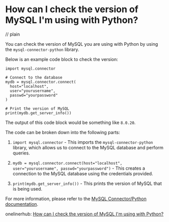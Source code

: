 # How can I check the version of MySQL I'm using with Python?
// plain

You can check the version of MySQL you are using with Python by using the `mysql-connector-python` library.

Below is an example code block to check the version:
```
import mysql.connector

# Connect to the database
mydb = mysql.connector.connect(
  host="localhost",
  user="yourusername",
  passwd="yourpassword"
)

# Print the version of MySQL
print(mydb.get_server_info())
```

The output of this code block would be something like `8.0.20`.

The code can be broken down into the following parts:

1. `import mysql.connector` - This imports the `mysql-connector-python` library, which allows us to connect to the MySQL database and perform queries.

2. `mydb = mysql.connector.connect(host="localhost", user="yourusername", passwd="yourpassword")` - This creates a connection to the MySQL database using the credentials provided.

3. `print(mydb.get_server_info())` - This prints the version of MySQL that is being used.

For more information, please refer to the [MySQL Connector/Python documentation](https://dev.mysql.com/doc/connector-python/en/).

onelinerhub: [How can I check the version of MySQL I'm using with Python?](https://onelinerhub.com/python-mysql/how-can-i-check-the-version-of-mysql-i-m-using-with-python)
